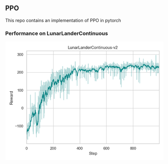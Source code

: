 ## PPO
This repo contains an implementation of PPO in pytorch

### Performance on LunarLanderContinuous
![LLC-Performance](/plots/LunarLanderContinuous-v2.png)